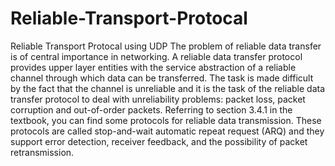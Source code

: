 # Reliable-Transport-Protocal
Reliable Transport Protocal  using UDP 
The problem of reliable data transfer is of central importance in networking. A reliable
data transfer protocol provides upper layer entities with the service abstraction of a
reliable channel through which data can be transferred. The task is made difficult by the
fact that the channel is unreliable and it is the task of the reliable data transfer protocol
to deal with unreliability problems: packet loss, packet corruption and out-of-order
packets.
Referring to section 3.4.1 in the textbook, you can find some protocols for reliable data
transmission. These protocols are called stop-and-wait automatic repeat request
(ARQ) and they support error detection, receiver feedback, and the possibility of packet
retransmission.
